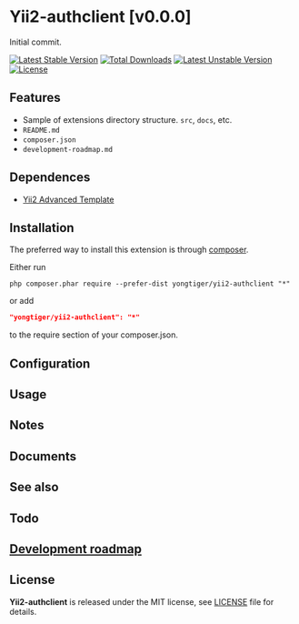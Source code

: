 # Yii2-authclient [v0.0.0]

Initial commit.

[![Latest Stable Version](https://poser.pugx.org/yongtiger/yii2-authclient/v/stable)](https://packagist.org/packages/yongtiger/yii2-authclient)
[![Total Downloads](https://poser.pugx.org/yongtiger/yii2-authclient/downloads)](https://packagist.org/packages/yongtiger/yii2-authclient) 
[![Latest Unstable Version](https://poser.pugx.org/yongtiger/yii2-authclient/v/unstable)](https://packagist.org/packages/yongtiger/yii2-authclient)
[![License](https://poser.pugx.org/yongtiger/yii2-authclient/license)](https://packagist.org/packages/yongtiger/yii2-authclient)


## Features

* Sample of extensions directory structure. `src`, `docs`, etc.
* `README.md`
* `composer.json`
* `development-roadmap.md`

## Dependences

* [Yii2 Advanced Template](https://github.com/yiisoft/yii2-app-advanced)


## Installation   

The preferred way to install this extension is through [composer](http://getcomposer.org/download/).

Either run

```
php composer.phar require --prefer-dist yongtiger/yii2-authclient "*"
```

or add

```json
"yongtiger/yii2-authclient": "*"
```

to the require section of your composer.json.


## Configuration


## Usage


## Notes


## Documents


## See also


## Todo


## [Development roadmap](docs/development-roadmap.md)


## License 
**Yii2-authclient** is released under the MIT license, see [LICENSE](https://opensource.org/licenses/MIT) file for details.
